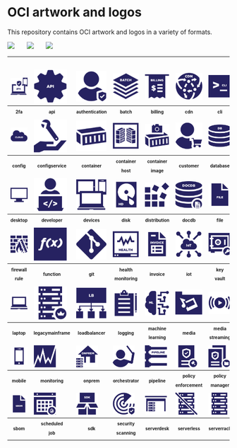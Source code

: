 # OCI artwork and logos

This repository contains OCI artwork and logos in a variety of formats.

<img src="/oci/horizontal/color/oci-horizontal-color.png" width="250">      &nbsp;  &nbsp;  &nbsp; <img src="/oci/stacked/color/oci-stacked-color.png" width="65">   &nbsp;  &nbsp;  &nbsp; <img src="/oci/icon/color/oci-icon-color.png" width="80">



<table>
<tr>
        <td style="padding-top:5%;"><img src="icons/oci_icon_2fa.svg" width="75"></td>
        <td style="padding-top:5%;"><img src="icons/oci_icon_api.svg" width="75"></td>
        <td style="padding-top:5%;"><img src="icons/oci_icon_authentication.svg" width="75"></td>
        <td style="padding-top:5%;"><img src="icons/oci_icon_batch.svg" width="75"></td>
        <td style="padding-top:5%;"><img src="icons/oci_icon_billing.svg" width="75"></td>
        <td style="padding-top:5%;"><img src="icons/oci_icon_cdn.svg" width="75"></td>
        <td style="padding-top:5%;"><img src="icons/oci_icon_cli.svg" width="75"></td>
        <td style="padding-top:5%;"><img src="icons/oci_icon_cloud.svg" width="75"></td>
 	    </tr>
 	<tr>
	<th style="width:10%"><sub><sup>2fa</sup></sub></th>
        <th style="width:10%"><sub><sup>api</sup></sub></th>
        <th style="width:10%"><sub><sup>authentication</sup></sub></th>
        <th style="width:10%"><sub><sup>batch</sup></sub></th>
        <th style="width:10%"><sub><sup>billing</sup></sub></th>
        <th style="width:10%"><sub><sup>cdn</sup></sub></th>
  	<th style="width:10%"><sub><sup>cli</sup></sub></th>
        <th style="width:10%"><sub><sup>cloud</sup></sub></th>	
    </tr>
           <tr>
	<td><img src="icons/oci_icon_cloud.svg" width="75"></td>
        <td><img src="icons/oci_icon_configservice.svg" width="75"></td>
        <td><img src="icons/oci_icon_container.svg" width="75"></td>
        <td><img src="icons/oci_icon_containerhost.svg" width="75"></td>
        <td><img src="icons/oci_icon_containerimage.svg" width="75"></td>
        <td><img src="icons/oci_icon_customer.svg" width="75"></td>
        <td><img src="icons/oci_icon_database.svg" width="75"></td>
        <td><img src="icons/oci_icon_debugging.svg" width="75"></td>
   </tr>
<tr>
	<th style="width:10%"><sub><sup>config</sup></sub></th>
        <th style="width:10%"><sub><sup>configservice</sup></sub></th>
        <th><sub><sup>container</sup></sub></th>
        <th><sub><sup>container<br>host</sup></sub></th>
        <th><sub><sup>container<br>image</sup></sub></th>
        <th><sub><sup>customer</sup></sub></th>
        <th><sub><sup>database</sup></sub></th>
        <th><sub><sup>debugging</sup></sub></th>
    </tr>
        <tr>
	<td><img src="icons/oci_icon_desktop.svg" width="75"></td>
        <td><img src="icons/oci_icon_developer.svg" width="75"></td>
 	<td><img src="icons/oci_icon_devices.svg" width="75"></td>
        <td><img src="icons/oci_icon_disk.svg" width="75"></td>
	<td><img src="icons/oci_icon_distribution.svg" width="75"></td>
        <td><img src="icons/oci_icon_docdb.svg" width="75"></td>
 	<td><img src="icons/oci_icon_file.svg" width="75"></td>
        <td><img src="icons/oci_icon_firewall.svg" width="75"></td>
    </tr>
<tr>
	<th><sub><sup>desktop</sup></sub></th>
        <th><sub><sup>developer</sup></sub></th>
	<th><sub><sup>devices</sup></sub></th>
        <th><sub><sup>disk</sup></sub></th>
	<th><sub><sup>distribution</sup></sub></th>
        <th><sub><sup>docdb</sup></sub></th>
	<th><sub><sup>file</sup></sub></th>
        <th><sub><sup>firewall</sup></sub></th>
    </tr>
        <tr>
	<td><img src="icons/oci_icon_firewallrule.svg" width="75"></td>
        <td><img src="icons/oci_icon_function.svg" width="75"></td>
 	<td><img src="icons/oci_icon_git.svg" width="75"></td>
        <td><img src="icons/oci_icon_healthmonitoring.svg" width="75"></td>
	<td><img src="icons/oci_icon_invoice.svg" width="75"></td>
        <td><img src="icons/oci_icon_iot.svg" width="75"></td>
 	<td><img src="icons/oci_icon_key vault.svg" width="75"></td>
        <td><img src="icons/oci_icon_key.svg" width="75"></td>
    </tr>
<tr>
	<th><sub><sup>firewall<br>rule</sup></sub></th>
        <th><sub><sup>function</sup></sub></th>
	<th><sub><sup>git</sup></sub></th>
        <th><sub><sup>health<br>monitoring</sup></sub></th>
	<th><sub><sup>invoice</sup></sub></th>
        <th><sub><sup>iot</sup></sub></th>
	<th><sub><sup>key<br>vault</sup></sub></th>
        <th><sub><sup>key</sup></sub></th>
    </tr>
        <tr>
	<td><img src="icons/oci_icon_laptop.svg" width="75"></td>
        <td><img src="icons/oci_icon_legacymainframe.svg" width="75"></td>
 	<td><img src="icons/oci_icon_loadbalancer.svg" width="75"></td>
        <td><img src="icons/oci_icon_logging.svg" width="75"></td>
	<td><img src="icons/oci_icon_machinelearning.svg" width="75"></td>
        <td><img src="icons/oci_icon_media.svg" width="75"></td>
 	<td><img src="icons/oci_icon_mediastreaming.svg" width="75"></td>
        <td><img src="icons/oci_icon_message.svg" width="75"></td>
    </tr>
<tr>
	<th><sub><sup>laptop</sup></sub></th>
        <th><sub><sup>legacymainframe</sup></sub></th>
	<th><sub><sup>loadbalancer</sup></sub></th>
        <th><sub><sup>logging</sup></sub></th>
	<th><sub><sup>machine<br>learning</sup></sub></th>
        <th><sub><sup>media</sup></sub></th>
	<th><sub><sup>media<br>streaming</sup></sub></th>
        <th><sub><sup>message</sup></sub></th>
    </tr>
        <tr>
	<td><img src="icons/oci_icon_mobile.svg" width="50"></td>
        <td><img src="icons/oci_icon_monitoring.svg" width="50"></td>
 	<td><img src="icons/oci_icon_onprem.svg" width="50"></td>
        <td><img src="icons/oci_icon_orchestrator.svg" width="50"></td>
	<td><img src="icons/oci_icon_pipeline.svg" width="50"></td>
        <td><img src="icons/oci_icon_policyenforcement.svg" width="50"></td>
 	<td><img src="icons/oci_icon_policymanager.svg" width="50"></td>
        <td><img src="icons/oci_icon_queue.svg" width="50"></td>
    </tr>
<tr>
	<th><sub><sup>mobile</sup></sub></th>
        <th><sub><sup>monitoring</sup></sub></th>
	<th><sub><sup>onprem</sup></sub></th>
        <th><sub><sup>orchestrator</sup></sub></th>
	<th><sub><sup>pipeline</sup></sub></th>
        <th><sub><sup>policy<br>enforcement</sup></sub></th>
	<th><sub><sup>policy<br>manager</sup></sub></th>
        <th><sub><sup>queue</sup></sub></th>
    </tr>
        <tr>
	<td><img src="icons/oci_icon_sbom.svg" width="50"></td>
        <td><img src="icons/oci_icon_scheduledjob.svg" width="50"></td>
 	<td><img src="icons/oci_icon_sdk.svg" width="50"></td>
        <td><img src="icons/oci_icon_securityscanning.svg" width="50"></td>
	<td><img src="icons/oci_icon_serverdesk.svg" width="50"></td>
        <td><img src="icons/oci_icon_serverless.svg" width="50"></td>
 	<td><img src="icons/oci_icon_serverrack.svg" width="50"></td>
        <td><img src="icons/oci_icon_service.svg" width="50"></td>
    </tr>
<tr>
	<th><sub><sup>sbom</sup></sub></th>
        <th><sub><sup>scheduled<br>job</sup></sub></th>
	<th><sub><sup>sdk</sup></sub></th>
        <th><sub><sup>security<br>scanning</sup></sub></th>
	<th><sub><sup>serverdesk</sup></sub></th>
        <th><sub><sup>serverless</sup></sub></th>
	<th><sub><sup>serverrack</sup></sub></th>
        <th><sub><sup>service</sup></sub></th>
    </tr>
</table>

